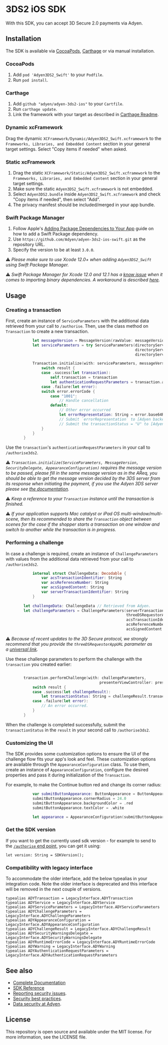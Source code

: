 # 3DS2 iOS SDK

With this SDK, you can accept 3D Secure 2.0 payments via Adyen.

## Installation

The SDK is available via [CocoaPods](http://cocoapods.org), [Carthage](https://github.com/Carthage/Carthage) or via manual installation.

### CocoaPods

1. Add `pod 'Adyen3DS2_Swift'` to your `Podfile`.
2. Run `pod install`.

### Carthage

1. Add `github "adyen/adyen-3ds2-ios"` to your `Cartfile`.
2. Run `carthage update`.
3. Link the framework with your target as described in [Carthage Readme](https://github.com/Carthage/Carthage#adding-frameworks-to-an-application).

### Dynamic xcFramework

Drag the dynamic `XCFramework/Dynamic/Adyen3DS2_Swift.xcframework` to the `Frameworks, Libraries, and Embedded Content` section in your general target settings. Select "Copy items if needed" when asked.

### Static xcFramework

1. Drag the static `XCFramework/Static/Adyen3DS2_Swift.xcframework` to the `Frameworks, Libraries, and Embedded Content` section in your general target settings.
2. Make sure the static `Adyen3DS2_Swift.xcframework` is not embedded.
3. Select `Adyen3DS2.bundle` inside `Adyen3DS2_Swift.xcframework` and check "Copy items if needed", then select "Add".
4. The privacy manifest should be included/merged in your app bundle.

### Swift Package Manager

1. Follow Apple's [Adding Package Dependencies to Your App](
https://developer.apple.com/documentation/xcode/adding_package_dependencies_to_your_app
) guide on how to add a Swift Package dependency.
2. Use `https://github.com/Adyen/adyen-3ds2-ios-swift.git` as the repository URL.
3. Specify the version to be at least `3.0.0`.

:warning: _Please make sure to use Xcode 12.0+ when adding `Adyen3DS2_Swift` using Swift Package Manager._

:warning: _Swift Package Manager for Xcode 12.0 and 12.1 has a [know issue](https://bugs.swift.org/browse/SR-13343) when it comes to importing binary dependencies. A workaround is described [here](https://forums.swift.org/t/swiftpm-binarytarget-dependency-and-code-signing/38953)._

## Usage

### Creating a transaction

First, create an instance of `ServiceParameters` with the additional data retrieved from your call to `/authorise`.
Then, use the class method on `Transaction` to create a new transaction.
```swift
            let messageVersion = MessageVersion(rawValue: messageVersionString)
            let serviceParameters = try ServiceParameters(directoryServerIdentifier: directoryServerIdentifier, // Retrieved from Adyen
                                                          directoryServerPublicKey: directoryServerPublicKey, // Retrieved from Adyen
                                                          directoryServerRootCertificates: directoryServerRootCertificates) // Retrieved from Adyen

            Transaction.initialize(with: serviceParameters, messageVersion: messageVersion, securityDelegate: self, appearanceConfiguration: appearance) { result in
                switch result {
                case .success(let transaction):
                    self.transaction = transaction
                    let authenticationRequestParameters = transaction.authenticationRequestParameters // submit the authenticationRequestParameters to /authorise3ds2
                case .failure(let error):
                switch error.errorCode {
                    case "1001": 
                        // Handle cancellation
                    default: 
                        // Other error occurred
                        let errorRepresentation: String = error.base64Representation
                        // Submit `errorRepresentation` to [Adyen backend](https://docs.adyen.com/api-explorer/Payment/64/post/authorise3ds2)
                        // Submit the transactionStatus = "U" to [Adyen backend](https://docs.adyen.com/api-explorer/Payment/64/post/authorise3ds2).
                }
            }
        }
```

Use the `transaction`'s `authenticationRequestParameters` in your call to `/authorise3ds2`.

:warning: _`Transaction.initialize(ServiceParameters, MessageVersion, SecurityDelegate, AppearanceConfiguration)` requires the message version to be passed, please fill in the same message version as in the AReq, you should be able to get the message version decided by the 3DS server from its response when initiating the payment, if you use the Adyen 3DS server please see [the documentation](https://docs.adyen.com/api-explorer/#/Payment/v64/post/authorise__reqParam_threeDS2RequestData-messageVersion)._

:warning: _Keep a reference to your `Transaction` instance until the transaction is finished._

:warning: _If your application supports Mac catalyst or iPad OS multi-window/multi-scene, then its recommended to share the `Transaction` object between scenes for the case if the shopper starts a transaction on one window and switch to another while the transaction is in progress._

### Performing a challenge

In case a challenge is required, create an instance of `ChallengeParameters` with values from the additional data retrieved from your call to `/authorise3ds2`.

```swift
            internal struct ChallengeData: Decodable {
                var acsTransactionIdentifier: String
                var acsReferenceNumber: String
                var acsSignedContent: String
                var serverTransactionIdentifier: String
            }
            
        let challengeData: ChallengeData // Retrieved from Adyen.
        let challengeParameters = ChallengeParameters(serverTransactionIdentifier: challengeData.serverTransactionIdentifier,
                                                      threeDSRequestorAppURL: URL(string: "{YOUR_APP_URL}"), // Or nil if for example you're using protocol version 2.1.0
                                                      acsTransactionIdentifier: challengeData.acsTransactionIdentifier,
                                                      acsReferenceNumber: challengeData.acsReferenceNumber,
                                                      acsSignedContent: challengeData.acsSignedContent)                                                      
```

:warning: _Because of recent updates to the 3D Secure protocol, we strongly recommend that you provide the `threeDSRequestorAppURL` parameter as a [universal link](https://developer.apple.com/documentation/xcode/allowing-apps-and-websites-to-link-to-your-content?language=objc)._

Use these challenge parameters to perform the challenge with the `transaction` you created earlier:
```swift

        transaction.performChallenge(with: challengeParameters,
                                          presenterViewController: presenterViewController) { result in
            switch result {
            case .success(let challengeResult):
                let transactionStatus: String = challengeResult.transactionStatus // Submit the transactionStatus to /authorise3ds2.
            case .failure(let error):
                // An error occurred.
            }
        }
```

When the challenge is completed successfully, submit the `transactionStatus` in the `result` in your second call to `/authorise3ds2`.

### Customizing the UI

The SDK provides some customization options to ensure the UI of the challenge flow fits your app's look and feel. These customization options are available through the `AppearanceConfiguration` class. To use them, create an instance of `AppearanceConfiguration`, configure the desired properties and pass it during initialization of the `Transaction`.

For example, to make the Continue button red and change its corner radius:
```swift
            var submitButtonAppearance: ButtonAppearance = ButtonAppearance(buttonType: .submit)
            submitButtonAppearance.cornerRadius = 24.0
            submitButtonAppearance.backgroundColor = .red
            submitButtonAppearance.textColor = .white

            let appearance = AppearanceConfiguration(submitButtonAppearance: submitButtonAppearance)
```

### Get the SDK version

If you want to get the currently used sdk version - for example to send to the [`/authorise` end point](https://docs.adyen.com/api-explorer/#/Payment/v64/post/authorise__reqParam_threeDS2RequestData-sdkVersion), you can get it using:

```
let version: String = SDKVersion();
```
### Compatibility with legacy interface

To accommodate the older interface, add the below typealias in your integration code. 
Note the older interface is deprecated and this interface will be removed in the next couple of versions. 
```
typealias ADYTransaction = LegacyInterface.ADYTransaction
typealias ADYService = LegacyInterface.ADYService
typealias ADYServiceParameters = LegacyInterface.ADYServiceParameters
typealias ADYChallengeParameters = LegacyInterface.ADYChallengeParameters
typealias ADYAppearanceConfiguration = LegacyInterface.ADYAppearanceConfiguration
typealias ADYChallengeResult = LegacyInterface.ADYChallengeResult
typealias ADYSecurityWarningsDelegate = LegacyInterface.ADYSecurityWarningsDelegate
typealias ADYRuntimeErrorCode = LegacyInterface.ADYRuntimeErrorCode
typealias ADYWarning = LegacyInterface.ADYWarning
typealias ADYAuthenticationRequestParameters = LegacyInterface.ADYAuthenticationRequestParameters

```

## See also

 * [Complete Documentation](https://docs.adyen.com/classic-integration/3d-secure-2-classic-integration/ios-sdk-integration/)
 * [SDK Reference](https://adyen.github.io/adyen-3ds2-ios/Docs/index.html)
 * [Reporting security issues](https://www.adyen.help/hc/en-us/articles/115001187330-How-do-I-report-a-possible-security-issue-to-Adyen-).
 * [Security best practices](https://docs.adyen.com/online-payments/classic-integrations/api-integration-ecommerce/3d-secure/native-3ds2/ios-sdk-integration/security-best-practices).
 * [Data security at Adyen](https://docs.adyen.com/development-resources/adyen-data-security).

## License

This repository is open source and available under the MIT license. For more information, see the LICENSE file.